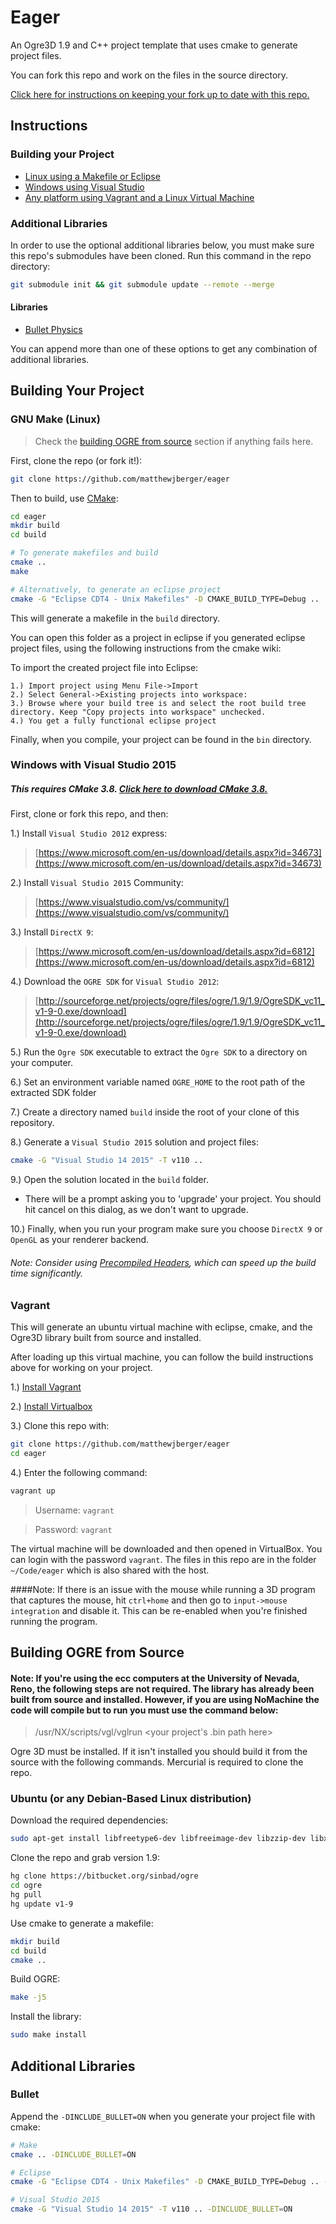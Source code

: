 # Eager
An Ogre3D 1.9 and C++ project template that uses cmake to generate project files.

You can fork this repo and work on the files in the source directory.

[Click here for instructions on keeping your fork up to date with this repo.](https://help.github.com/articles/syncing-a-fork/)

## Instructions
### Building your Project

* [Linux using a Makefile or Eclipse](#gnu-make-linux)
* [Windows using Visual Studio](#windows-with-visual-studio-2015)
* [Any platform using Vagrant and a Linux Virtual Machine](#vagrant)

### Additional Libraries

In order to use the optional additional libraries below, you must make sure this repo's submodules have been cloned.
Run this command in the repo directory:

```bash
git submodule init && git submodule update --remote --merge
```

#### Libraries

* [Bullet Physics](bullet)

You can append more than one of these options to get any combination of additional libraries.

## Building Your Project
### GNU Make (Linux)

>  Check the [building OGRE from source](#building-ogre-from-source) section if anything fails here.

First, clone the repo (or fork it!):

```bash
git clone https://github.com/matthewjberger/eager
```

Then to build, use [CMake](https://cmake.org/):

```bash
cd eager
mkdir build
cd build

# To generate makefiles and build
cmake ..
make

# Alternatively, to generate an eclipse project
cmake -G "Eclipse CDT4 - Unix Makefiles" -D CMAKE_BUILD_TYPE=Debug ..
```

This will generate a makefile in the `build` directory.

You can open this folder as a project in eclipse if you generated eclipse project files, using the following instructions from the cmake wiki:

To import the created project file into Eclipse:

    1.) Import project using Menu File->Import
    2.) Select General->Existing projects into workspace:
    3.) Browse where your build tree is and select the root build tree directory. Keep "Copy projects into workspace" unchecked.
    4.) You get a fully functional eclipse project

Finally, when you compile, your project can be found in the `bin` directory.

### Windows with Visual Studio 2015

##### This requires CMake 3.8. [Click here to download CMake 3.8.](https://cmake.org/download/)

First, clone or fork this repo, and then:

1.) Install `Visual Studio 2012` express:

> [https://www.microsoft.com/en-us/download/details.aspx?id=34673](https://www.microsoft.com/en-us/download/details.aspx?id=34673)

2.) Install `Visual Studio 2015` Community:

> [https://www.visualstudio.com/vs/community/](https://www.visualstudio.com/vs/community/)

3.) Install `DirectX 9`:

> [https://www.microsoft.com/en-us/download/details.aspx?id=6812](https://www.microsoft.com/en-us/download/details.aspx?id=6812)

4.) Download the `OGRE SDK` for `Visual Studio 2012`:

> [http://sourceforge.net/projects/ogre/files/ogre/1.9/1.9/OgreSDK_vc11_v1-9-0.exe/download](http://sourceforge.net/projects/ogre/files/ogre/1.9/1.9/OgreSDK_vc11_v1-9-0.exe/download)

5.) Run the `Ogre SDK` executable to extract the `Ogre SDK` to a directory on your computer.

6.) Set an environment variable named `OGRE_HOME` to the root path of the extracted SDK folder

7.) Create a directory named `build` inside the root of your clone of this repository.

8.) Generate a `Visual Studio 2015` solution and project files:

```bash
cmake -G "Visual Studio 14 2015" -T v110 ..
```

9.) Open the solution located in the `build` folder.

* There will be a prompt asking you to 'upgrade' your project. You should hit cancel on this dialog, as we don't want to upgrade.

10.) Finally, when you run your program make sure you choose `DirectX 9` or `OpenGL` as your renderer backend.

###### Note: Consider using [Precompiled Headers](http://www.ogre3d.org/tikiwiki/Precompiled+headers), which can speed up the build time significantly.

### Vagrant

This will generate an ubuntu virtual machine with eclipse, cmake, and the Ogre3D library built from source and installed.

After loading up this virtual machine, you can follow the build instructions above for working on your project.

1.) [Install Vagrant](https://www.vagrantup.com/downloads.html)

2.) [Install Virtualbox](https://www.virtualbox.org/wiki/Downloads)

3.) Clone this repo with:

```bash
git clone https://github.com/matthewjberger/eager
cd eager
```

4.) Enter the following command:

```bash
vagrant up
```

> Username: `vagrant`

> Password: `vagrant`

The virtual machine will be downloaded and then opened in VirtualBox. You can login with the password `vagrant`. The files in this repo are in the folder `~/Code/eager` which is also shared with the host.

####Note: If there is an issue with the mouse while running a 3D program that captures the mouse, hit `ctrl+home` and then go to `input->mouse integration` and disable it. This can be re-enabled when you're finished running the program.

## Building OGRE from Source

#### Note: If you're using the ecc computers at the University of Nevada, Reno, the following steps are not required. The library has already been built from source and installed. However, if you are using NoMachine the code will compile but to run you must use the command below:
> /usr/NX/scripts/vgl/vglrun \<your project's .bin path here\>

Ogre 3D must be installed. If it isn't installed you should build it from the source with the following commands.  Mercurial is required to clone the repo.


### Ubuntu (or any Debian-Based Linux distribution)

Download the required dependencies:

``` bash
sudo apt-get install libfreetype6-dev libfreeimage-dev libzzip-dev libxrandr-dev libxaw7-dev freeglut3-dev libgl1-mesa-dev libglu1-mesa-dev libcppunit-dev libboost-thread-dev libois-dev mercurial cmake g++ gdb doxygen
```

Clone the repo and grab version 1.9:

```bash
hg clone https://bitbucket.org/sinbad/ogre
cd ogre
hg pull
hg update v1-9
```

Use cmake to generate a makefile:

```bash
mkdir build
cd build
cmake ..
```

Build OGRE:

```bash
make -j5
```

Install the library:

```bash
sudo make install
```

## Additional Libraries

### Bullet

Append the `-DINCLUDE_BULLET=ON` when you generate your project file with cmake:

```bash
# Make
cmake .. -DINCLUDE_BULLET=ON

# Eclipse
cmake -G "Eclipse CDT4 - Unix Makefiles" -D CMAKE_BUILD_TYPE=Debug .. -DINCLUDE_BULLET=ON

# Visual Studio 2015
cmake -G "Visual Studio 14 2015" -T v110 .. -DINCLUDE_BULLET=ON
```
